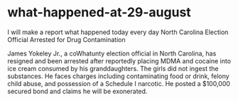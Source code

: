 # what-happened-at-29-august
I will make a report what happened today every day
North Carolina Election Official Arrested for Drug Contamination

James Yokeley Jr., a coWhatunty election official in North Carolina, has resigned and been arrested after reportedly placing MDMA and cocaine into ice cream consumed by his granddaughters. The girls did not ingest the substances. He faces charges including contaminating food or drink, felony child abuse, and possession of a Schedule I narcotic. He posted a $100,000 secured bond and claims he will be exonerated.
